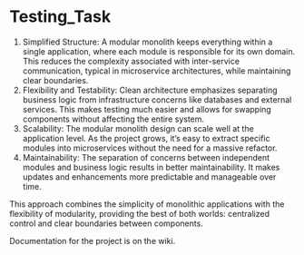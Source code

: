 # Testing_Task
1.	Simplified Structure: A modular monolith keeps everything within a single application, where each module is responsible for its own domain. This reduces the complexity associated with inter-service communication, typical in microservice architectures, while maintaining clear boundaries.
2.	Flexibility and Testability: Clean architecture emphasizes separating business logic from infrastructure concerns like databases and external services. This makes testing much easier and allows for swapping components without affecting the entire system.
3.	Scalability: The modular monolith design can scale well at the application level. As the project grows, it’s easy to extract specific modules into microservices without the need for a massive refactor.
4.	Maintainability: The separation of concerns between independent modules and business logic results in better maintainability. It makes updates and enhancements more predictable and manageable over time.

This approach combines the simplicity of monolithic applications with the flexibility of modularity, providing the best of both worlds: centralized control and clear boundaries between components.

Documentation for the project is on the wiki.
